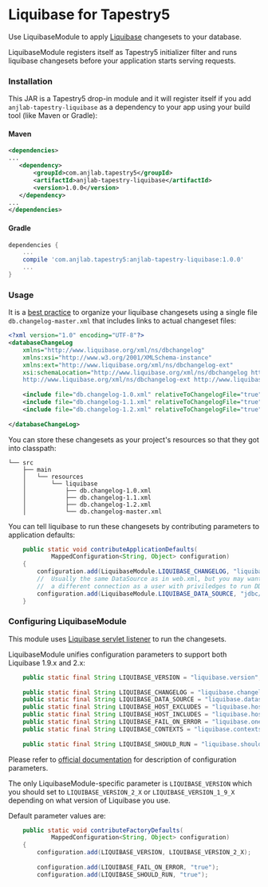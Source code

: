 Liquibase for Tapestry5
=======================

Use LiquibaseModule to apply [Liquibase](http://www.liquibase.org) changesets to your database.

LiquibaseModule registers itself as Tapestry5 initializer filter and 
runs liquibase changesets before your application starts serving requests.

### Installation
This JAR is a Tapestry5 drop-in module and it will register itself if you 
add `anjlab-tapestry-liquibase` as a dependency to your app using your build tool (like Maven or Gradle):

#### Maven
```xml
<dependencies>
...
   <dependency>
       <groupId>com.anjlab.tapestry5</groupId>
       <artifactId>anjlab-tapestry-liquibase</artifactId>
       <version>1.0.0</version>
   </dependency>
...
</dependencies>
```

#### Gradle
```groovy
dependencies {
    ...
    compile 'com.anjlab.tapestry5:anjlab-tapestry-liquibase:1.0.0'
    ...
}
```

### Usage

It is a [best practice](http://www.liquibase.org/bestpractices.html) to organize your liquibase changesets using a single
file `db.changelog-master.xml` that includes links to actual changeset files:
``` xml
<?xml version="1.0" encoding="UTF-8"?> 
<databaseChangeLog
    xmlns="http://www.liquibase.org/xml/ns/dbchangelog"
    xmlns:xsi="http://www.w3.org/2001/XMLSchema-instance"
    xmlns:ext="http://www.liquibase.org/xml/ns/dbchangelog-ext"
    xsi:schemaLocation="http://www.liquibase.org/xml/ns/dbchangelog http://www.liquibase.org/xml/ns/dbchangelog/dbchangelog-2.0.xsd
    http://www.liquibase.org/xml/ns/dbchangelog-ext http://www.liquibase.org/xml/ns/dbchangelog/dbchangelog-ext.xsd">
    
    <include file="db.changelog-1.0.xml" relativeToChangelogFile="true" />
    <include file="db.changelog-1.1.xml" relativeToChangelogFile="true" />
    <include file="db.changelog-1.2.xml" relativeToChangelogFile="true" />
    
</databaseChangeLog>
```

You can store these changesets as your project's resources so that they got into classpath:
```
└── src
    ├── main
    │   └── resources
    │       └── liquibase
    │           ├── db.changelog-1.0.xml
    │           ├── db.changelog-1.1.xml
    │           ├── db.changelog-1.2.xml
    │           └── db.changelog-master.xml
```

You can tell liquibase to run these changesets by contributing parameters to application defaults:
``` java
    public static void contributeApplicationDefaults(
            MappedConfiguration<String, Object> configuration)
    {
        configuration.add(LiquibaseModule.LIQUIBASE_CHANGELOG, "liquibase/db.changelog-master.xml");
        //  Usually the same DataSource as in web.xml, but you may want to run changesets using
        //  a different connection as a user with priviledges to run DDL statements
        configuration.add(LiquibaseModule.LIQUIBASE_DATA_SOURCE, "jdbc/my-db");
    }
```

### Configuring LiquibaseModule

This module uses [Liquibase servlet listener](http://www.liquibase.org/documentation/servlet_listener.html)
to run the changesets.

LiquibaseModule unifies configuration parameters to support both Liquibase 1.9.x and 2.x:

``` java
    public static final String LIQUIBASE_VERSION = "liquibase.version";
    
    public static final String LIQUIBASE_CHANGELOG = "liquibase.changelog";
    public static final String LIQUIBASE_DATA_SOURCE = "liquibase.datasource";
    public static final String LIQUIBASE_HOST_EXCLUDES = "liquibase.host.excludes";
    public static final String LIQUIBASE_HOST_INCLUDES = "liquibase.host.includes";
    public static final String LIQUIBASE_FAIL_ON_ERROR = "liquibase.onerror.fail";
    public static final String LIQUIBASE_CONTEXTS = "liquibase.contexts";
    
    public static final String LIQUIBASE_SHOULD_RUN = "liquibase.should.run";
```

Please refer to [official documentation](http://www.liquibase.org/documentation/servlet_listener.html)
for description of configuration parameters.

The only LiquibaseModule-specific parameter is `LIQUIBASE_VERSION` which you should set
to `LIQUIBASE_VERSION_2_X` or `LIQUIBASE_VERSION_1_9_X` depending on what version of Liquibase you use.

Default parameter values are:
``` java
    public static void contributeFactoryDefaults(
            MappedConfiguration<String, Object> configuration)
    {
        configuration.add(LIQUIBASE_VERSION, LIQUIBASE_VERSION_2_X);
        
        configuration.add(LIQUIBASE_FAIL_ON_ERROR, "true");
        configuration.add(LIQUIBASE_SHOULD_RUN, "true");
```
